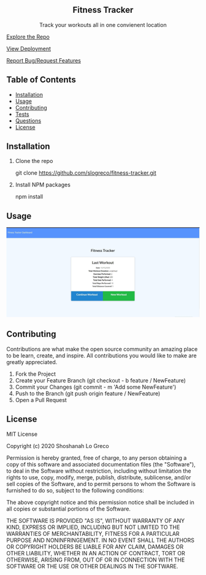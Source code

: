 
<h2 align = "center"><strong> Fitness Tracker </strong></h2>
    
<p align = "center"> Track your workouts all in one convienent location

<a href= "https://github.com/slogreco/fitness-tracker"> Explore the Repo </a>

<a href= "https://fitness-tracker3000.herokuapp.com/"> View Deployment </a>

<a href="https://github.com/slogreco/fitness-tracker/issues">Report Bug/Request Features</a>

</p>


## Table of Contents
* [Installation](#installation)
* [Usage](#usage)
* [Contributing](#contributing)
* [Tests](#tests)
* [Questions](#questions)
* [License](#license)

## Installation

1. Clone the repo

    git clone https://github.com/slogreco/fitness-tracker.git

2. Install NPM packages

    npm install

## Usage

<img src= "/public/assets/SharedScreenshot.jpg" alt = "screenshot">


## Contributing

Contributions are what make the open source community an amazing place to be learn, create, and inspire. All contributions you would like to make are greatly appreciated.

1. Fork the Project
2. Create your Feature Branch (git checkout - b feature / NewFeature)
3. Commit your Changes (git commit - m 'Add some NewFeature')
4. Push to the Branch (git push origin feature / NewFeature)
5. Open a Pull Request



## License

MIT License

Copyright (c) 2020 Shoshanah Lo Greco

Permission is hereby granted, free of charge, to any person obtaining a copy
of this software and associated documentation files (the "Software"), to deal
in the Software without restriction, including without limitation the rights
to use, copy, modify, merge, publish, distribute, sublicense, and/or sell
copies of the Software, and to permit persons to whom the Software is
furnished to do so, subject to the following conditions:

The above copyright notice and this permission notice shall be included in all
copies or substantial portions of the Software.

THE SOFTWARE IS PROVIDED "AS IS", WITHOUT WARRANTY OF ANY KIND, EXPRESS OR
IMPLIED, INCLUDING BUT NOT LIMITED TO THE WARRANTIES OF MERCHANTABILITY,
FITNESS FOR A PARTICULAR PURPOSE AND NONINFRINGEMENT. IN NO EVENT SHALL THE
AUTHORS OR COPYRIGHT HOLDERS BE LIABLE FOR ANY CLAIM, DAMAGES OR OTHER
LIABILITY, WHETHER IN AN ACTION OF CONTRACT, TORT OR OTHERWISE, ARISING FROM,
OUT OF OR IN CONNECTION WITH THE SOFTWARE OR THE USE OR OTHER DEALINGS IN THE
SOFTWARE.

    